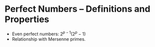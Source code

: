 # Perfect Numbers – Definitions and Properties

- Even perfect numbers: $2^{p-1}(2^p - 1)$
- Relationship with Mersenne primes.
